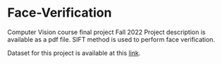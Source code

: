 # Face-Verification
Computer Vision course final project Fall 2022
Project description is available as a pdf file. SIFT method is used to perform face verification.

Dataset for this project is available at this [link](https://www.kaggle.com/datasets/jessicali9530/lfw-dataset).
